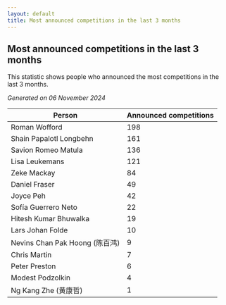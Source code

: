 ```yaml
---
layout: default
title: Most announced competitions in the last 3 months
---
```

## Most announced competitions in the last 3 months
This statistic shows people who announced the most competitions in the last 3 months.

*Generated on 06 November 2024*

| Person | Announced competitions |
| --- | --- |
| Roman Wofford | 198 |
| Shain Papalotl Longbehn | 161 |
| Savion Romeo Matula | 136 |
| Lisa Leukemans | 121 |
| Zeke Mackay | 84 |
| Daniel Fraser | 49 |
| Joyce Peh | 42 |
| Sofía Guerrero Neto | 22 |
| Hitesh Kumar Bhuwalka | 19 |
| Lars Johan Folde | 10 |
| Nevins Chan Pak Hoong (陈百鸿) | 9 |
| Chris Martin | 7 |
| Peter Preston | 6 |
| Modest Podzolkin | 4 |
| Ng Kang Zhe (黄康哲) | 1 |
